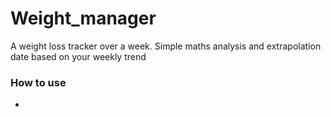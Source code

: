 # Weight_manager
A weight loss tracker over a week. Simple maths analysis and extrapolation date based on your weekly trend

### How to use
-
